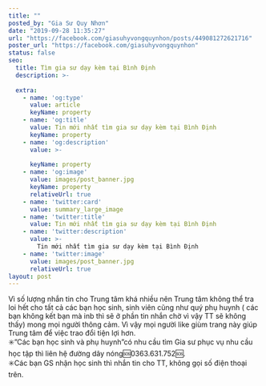 ```yaml
---
title: ""
posted_by: "Gia Sư Quy Nhơn"
date: "2019-09-28 11:35:27"
url: "https://facebook.com/giasuhyvongquynhon/posts/449081272621716"
poster_url: "https://facebook.com/giasuhyvongquynhon"
status: false
seo:
  title: Tìm gia sư dạy kèm tại Bình Định
  description: >-
    
  extra:
    - name: 'og:type'
      value: article
      keyName: property
    - name: 'og:title'
      value: Tin mới nhất tìm gia sư dạy kèm tại Bình Định
      keyName: property
    - name: 'og:description'
      value: >-
        
      keyName: property
    - name: 'og:image'
      value: images/post_banner.jpg
      keyName: property
      relativeUrl: true
    - name: 'twitter:card'
      value: summary_large_image
    - name: 'twitter:title'
      value: Tin mới nhất tìm gia sư dạy kèm tại Bình Định
    - name: 'twitter:description'
      value: >-
        Tin mới nhất tìm gia sư dạy kèm tại Bình Định
    - name: 'twitter:image'
      value: images/post_banner.jpg
      relativeUrl: true
layout: post
---
```

Vì số lượng nhắn tin cho Trung tâm khá nhiều nên Trung tâm không thể tra loi hết cho tất cả các bạn học sinh, sinh viên cũng như quý phụ huynh ( các bạn không kết bạn mà inb thì sẽ ở phần tin nhắn chờ vì vậy TT sẽ không thấy) mong mọi người thông cảm. Vì vậy mọi người like giùm trang này giúp Trung tâm để việc trao đổi tiện lợi hơn.<br>✳️”Các bạn học sinh và phụ huynh”có nhu cầu tìm Gia sư phục vụ nhu cầu học tập thì liên hệ đường dây nóng🆘0363.631.752🆘.<br>✳️Các bạn GS nhận học sinh thì nhắn tin cho TT, không gọi số điện thoại trên.
